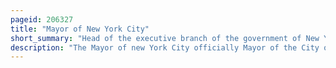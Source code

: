 ```yaml
---
pageid: 206327
title: "Mayor of New York City"
short_summary: "Head of the executive branch of the government of New York City"
description: "The Mayor of new York City officially Mayor of the City of new York is Head of the Executive Branch of the Government of new York City and the chief Executive of new York City. The Mayor's Office Administers all City Services, public Property, Police and Fire Protection, most public Agencies, and enforces all City and State Laws within New York City."
---
```

